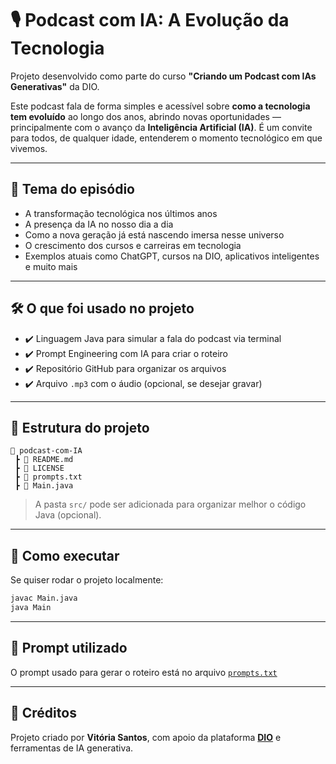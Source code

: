 # 🎙️ Podcast com IA: A Evolução da Tecnologia

Projeto desenvolvido como parte do curso **"Criando um Podcast com IAs Generativas"** da DIO.

Este podcast fala de forma simples e acessível sobre **como a tecnologia tem evoluído** ao longo dos anos, abrindo novas oportunidades — principalmente com o avanço da **Inteligência Artificial (IA)**. É um convite para todos, de qualquer idade, entenderem o momento tecnológico em que vivemos.

---

## 🧠 Tema do episódio

- A transformação tecnológica nos últimos anos
- A presença da IA no nosso dia a dia
- Como a nova geração já está nascendo imersa nesse universo
- O crescimento dos cursos e carreiras em tecnologia
- Exemplos atuais como ChatGPT, cursos na DIO, aplicativos inteligentes e muito mais

---

## 🛠️ O que foi usado no projeto

- ✔️ Linguagem Java para simular a fala do podcast via terminal
- ✔️ Prompt Engineering com IA para criar o roteiro
- ✔️ Repositório GitHub para organizar os arquivos
- ✔️ Arquivo `.mp3` com o áudio (opcional, se desejar gravar)

---

## 📂 Estrutura do projeto

```
📁 podcast-com-IA
 ┣ 📄 README.md
 ┣ 📄 LICENSE
 ┣ 📄 prompts.txt
 ┣ 📄 Main.java
```

> A pasta `src/` pode ser adicionada para organizar melhor o código Java (opcional).

---

## 💬 Como executar

Se quiser rodar o projeto localmente:

```bash
javac Main.java
java Main
```

---

## 🔗 Prompt utilizado

O prompt usado para gerar o roteiro está no arquivo [`prompts.txt`](./prompts.txt)

---

## 📣 Créditos

Projeto criado por **Vitória Santos**, com apoio da plataforma **[DIO](https://www.dio.me/)** e ferramentas de IA generativa.
